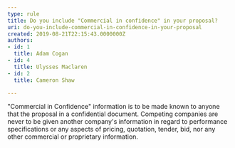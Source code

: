 ```yaml
---
type: rule
title: Do you include "Commercial in confidence" in your proposal?
uri: do-you-include-commercial-in-confidence-in-your-proposal
created: 2019-08-21T22:15:43.0000000Z
authors:
- id: 1
  title: Adam Cogan
- id: 4
  title: Ulysses Maclaren
- id: 2
  title: Cameron Shaw

---
```


 
"Commercial in Confidence" information is to be made known to anyone that the proposal in a confidential document. Competing companies are never to be given another company's information in regard to performance specifications or any aspects of pricing, quotation, tender, bid, nor any other commercial or proprietary information.​​​
 
​

